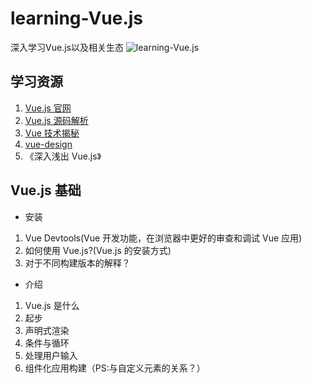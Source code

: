 # learning-Vue.js
深入学习Vue.js以及相关生态
![learning-Vue.js](http://assets.processon.com/chart_image/5d397b9ee4b0d11c8910c8eb.png)

## 学习资源

1. [Vue.js 官网](https://cn.vuejs.org/)
2. [Vue.js 源码解析](https://github.com/answershuto/learnVue)
3. [Vue 技术揭秘](https://ustbhuangyi.github.io/vue-analysis)
4. [vue-design](https://github.com/HcySunYang/vue-design)
5. 《深入浅出 Vue.js》

## Vue.js 基础

- 安装

1. Vue Devtools(Vue 开发功能，在浏览器中更好的审查和调试 Vue 应用)
2. 如何使用 Vue.js?(Vue.js 的安装方式)
3. 对于不同构建版本的解释？

- 介绍
  
1. Vue.js 是什么
2. 起步
3. 声明式渲染
4. 条件与循环
5. 处理用户输入
6. 组件化应用构建（PS:与自定义元素的关系？）